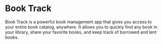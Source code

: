 # Book Track

Book Track is a powerful book management app that gives you access to your entire book catalog, anywhere.
It allows you to quickly find any book in your library, share your favorite books, and keep track of borrowed and lent books.
